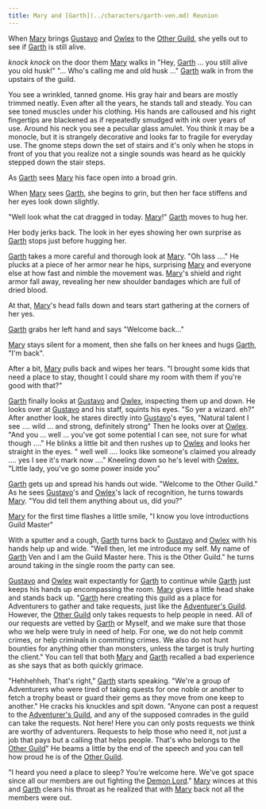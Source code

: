 ```yaml
---
title: Mary and [Garth](../characters/garth-ven.md) Reunion
---
```


When [Mary](../characters/mary-tanner.md) brings [Gustavo](../characters/gustavo.md) and [Owlex](../characters/owlex.md) to the [Other Guild](../places/other-guild.md), she yells out to see if [Garth](../characters/garth-ven.md) is still alive.

*knock knock* on the door them [Mary](../characters/mary-tanner.md) walks in
"Hey, [Garth](../characters/garth-ven.md) ... you still alive you old husk!"
"... Who's calling me and old husk ..." [Garth](../characters/garth-ven.md) walk in from the upstairs of the guild. 

You see a wrinkled, tanned gnome. His gray hair and bears are mostly trimmed neatly. Even after all the years, he stands tall and steady. You can see toned muscles under his clothing. His hands are calloused and his right fingertips are blackened as if repeatedly smudged with ink over years of use. Around his neck you see a peculiar glass amulet. You think it may be a monocle, but it is strangely decorative and looks far to fragile for everyday use. The gnome steps down the set of stairs and it's only when he stops in front of you that you realize not a single sounds was heard as he quickly stepped down the stair steps.

As [Garth](../characters/garth-ven.md) sees [Mary](../characters/mary-tanner.md) his face open into a broad grin. 

When [Mary](../characters/mary-tanner.md) sees [Garth](../characters/garth-ven.md), she begins to grin, but then her face stiffens and her eyes look down slightly.

"Well look what the cat dragged in today. [Mary](../characters/mary-tanner.md)!" [Garth](../characters/garth-ven.md) moves to hug her.

Her body jerks back. The look in her eyes showing her own surprise as [Garth](../characters/garth-ven.md) stops just before hugging her.

[Garth](../characters/garth-ven.md) takes a more careful and thorough look at [Mary](../characters/mary-tanner.md). "Oh lass ...." He plucks at a piece of her armor near he hips, surprising [Mary](../characters/mary-tanner.md) and everyone else at how fast and nimble the movement was. [Mary](../characters/mary-tanner.md)'s shield and right armor fall away, revealing her new shoulder bandages which are full of dried blood.

At that, [Mary](../characters/mary-tanner.md)'s head falls down and tears start gathering at the corners of her yes.


[Garth](../characters/garth-ven.md) grabs her left hand and says "Welcome back..."

[Mary](../characters/mary-tanner.md) stays silent for a moment, then she falls on her knees and hugs [Garth](../characters/garth-ven.md), "I'm back". 

After a bit, [Mary](../characters/mary-tanner.md) pulls back and wipes her tears. "I brought some kids that need a place to stay, thought I could share my room with them if you're good with that?"

[Garth](../characters/garth-ven.md) finally looks at [Gustavo](../characters/gustavo.md) and [Owlex](../characters/owlex.md), inspecting them up and down. He looks over at [Gustavo](../characters/gustavo.md) and his staff, squints his eyes. "So yer a wizard. eh?" After another look, he stares directly into [Gustavo](../characters/gustavo.md)'s eyes, "Natural talent I see .... wild ... and strong, definitely strong"   Then he looks over at [Owlex](../characters/owlex.md). "And you ... well ... you've got some potential I can see, not sure for what though ...." He blinks a little bit and then rushes up to [Owlex](../characters/owlex.md) and looks her straight in the eyes. " well well .... looks like someone's claimed you already .... yes I see it's mark now ...." Kneeling down so he's level with [Owlex](../characters/owlex.md), "Little lady, you've go some power inside you"

[Garth](../characters/garth-ven.md) gets up and spread his hands out wide. "Welcome to the Other Guild." As he sees [Gustavo](../characters/gustavo.md)'s and [Owlex](../characters/owlex.md)'s lack of recognition, he turns towards [Mary](../characters/mary-tanner.md). "You did tell them anything about us, did you?" 

[Mary](../characters/mary-tanner.md) for the first time flashes a little smile, "I know you love introductions Guild Master"

With a sputter and a cough, [Garth](../characters/garth-ven.md) turns back to [Gustavo](../characters/gustavo.md) and [Owlex](../characters/owlex.md) with his hands help up and wide. "Well then, let me introduce my self. My name of [Garth](../characters/garth-ven.md) Ven and I am the Guild Master here. This is the Other Guild." he turns around taking in the single room the party can see.

[Gustavo](../characters/gustavo.md) and [Owlex](../characters/owlex.md) wait expectantly for [Garth](../characters/garth-ven.md) to continue while [Garth](../characters/garth-ven.md) just keeps his hands up encompassing the room. [Mary](../characters/mary-tanner.md) gives a little head shake and stands back up. "[Garth](../characters/garth-ven.md) here creating this guild as a place for Adventurers to gather and take requests, just like the [Adventurer's Guild](../places/adventurers-guild.md). However, the [Other Guild](../places/other-guild.md) only takes requests to help people in need. All of our requests are vetted by [Garth](../characters/garth-ven.md) or Myself, and we make sure that those who we help were truly in need of help. For one, we do not help commit crimes, or help criminals in committing crimes. We also do not hunt bounties for anything other than monsters, unless the target is truly hurting the client." You can tell that both [Mary](../characters/mary-tanner.md) and [Garth](../characters/garth-ven.md) recalled a bad experience as she says that as both quickly grimace.

"Hehhehheh, That's right," [Garth](../characters/garth-ven.md) starts speaking. "We're a group of Adventurers who were tired of taking quests for one noble or another to fetch a trophy beast or guard their gems as they move from one keep to another." He cracks his knuckles and spit down. "Anyone can post a request to the [Adventurer's Guild](../places/adventurers-guild.md), and any of the supposed comrades in the guild can take the requests. Not here! Here you can only posts requests we think are worthy of adventurers. Requests to help those who need it, not just a job that pays but a calling that helps people. That's who belongs to the [Other Guild](../places/other-guild.md)" He beams a little by the end of the speech and you can tell how proud he is of the [Other Guild](../places/other-guild.md).


"I heard you need a place to sleep? You're welcome here. We've got space since all our members are out fighting the [Demon Lord](../setting-world/demon-lord.md)." [Mary](../characters/mary-tanner.md) winces at this and [Garth](../characters/garth-ven.md) clears his throat as he realized that with [Mary](../characters/mary-tanner.md) back not all the members were out.
